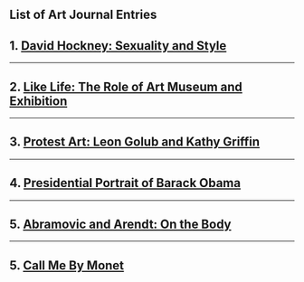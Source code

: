 ## List of Art Journal Entries
## 1. [David Hockney: Sexuality and Style](Timmypoyu.github.io/ArtMemos1)
- - - -
## 2. [Like Life: The Role of Art Museum and Exhibition](Timmypoyu.github.io/ArtMemo2)
- - - -
## 3. [Protest Art: Leon Golub and Kathy Griffin](Timmypoyu.github.io/Artmemo3)
- - - - 
## 4. [Presidential Portrait of Barack Obama](Timmypoyu.github.io/artmemo4)
- - - - 
## 5. [Abramovic and Arendt: On the Body](Timmypoyu.github.io/artmemo5)
- - - - 
## 5. [Call Me By Monet](Timmypoyu.github.io/artmemo6)
